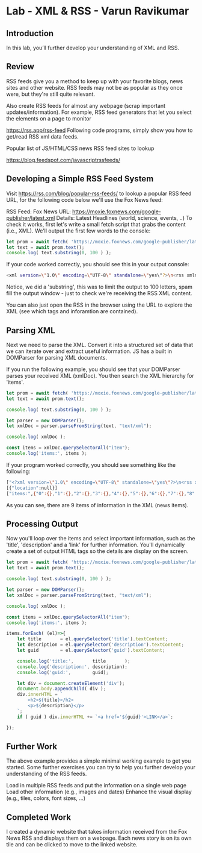 # Lab - XML & RSS - Varun Ravikumar

## Introduction

In this lab, you’ll further develop your understanding of XML and RSS.

## Review

RSS feeds give you a method to keep up with your favorite blogs, news sites and other website. RSS feeds may not be as popular as they once were, but they're still quite relevant.

Also create RSS feeds for almost any webpage (scrap important updates/information). For example, RSS feed generators that let you select the elements on a page to monitor

<https://rss.app/rss-feed>
Following code programs, simply show you how to get/read RSS xml data feeds.

Popular list of JS/HTML/CSS news RSS feed sites to lookup

<https://blog.feedspot.com/javascriptrssfeeds/>

## Developing a Simple RSS Feed System

Visit <https://rss.com/blog/popular-rss-feeds/> to lookup a popular RSS feed URL, for the following code below we'll use the Fox News feed:

RSS Feed: Fox News
URL: <https://moxie.foxnews.com/google-publisher/latest.xml>
Details: Latest Headlines (world, science, events, ..)
To check it works, first let's write a small fetch script that grabs the content (i.e., XML). We'll output the first few words to the console:

```javascript
let prom = await fetch( 'https://moxie.foxnews.com/google-publisher/latest.xml' );
let text = await prom.text();
console.log( text.substring(0, 100 ) );
```

If your code worked correctly, you should see this in your output console:

```bash
<xml version=\"1.0\" encoding=\"UTF-8\" standalone=\"yes\"?>\n<rss xmlns:media=\"http://search.yahoo.com/mr" ...
```

Notice, we did a 'substring', this was to limit the output to 100 letters, spam fill the output window - just to check we're receiving the RSS XML content.

You can also just open the RSS in the browser using the URL to explore the XML (see which tags and inforamtion are contained).

## Parsing XML

Next we need to parse the XML. Convert it into a structured set of data that we can iterate over and extract useful information. JS has a built in DOMParser for parsing XML documents.

If you run the following example, you should see that your DOMParser parses your received XML (xmlDoc). You then search the XML hierarchy for 'items'.

```javascript
let prom = await fetch( 'https://moxie.foxnews.com/google-publisher/latest.xml' );
let text = await prom.text();

console.log( text.substring(0, 100 ) );

let parser = new DOMParser();
let xmlDoc = parser.parseFromString(text, "text/xml");

console.log( xmlDoc );

const items = xmlDoc.querySelectorAll("item");
console.log('items:', items );
```

If your program worked correctly, you should see something like the following:

```bash
["<?xml version=\"1.0\" encoding=\"UTF-8\" standalone=\"yes\"?>\n<rss xmlns:media=\"http://search.yahoo.com/mr"]
[{"location":null}]
["items:",{"0":{},"1":{},"2":{},"3":{},"4":{},"5":{},"6":{},"7":{},"8":{},"9":{}}]
```

As you can see, there are 9 items of information in the XML (news items).

## Processing Output

Now you'll loop over the items and select important information, such as the 'title', 'description' and a 'link' for further information. You'll dynamically create a set of output HTML tags so the details are display on the screen.

```javascript
let prom = await fetch( 'https://moxie.foxnews.com/google-publisher/latest.xml' );
let text = await prom.text();

console.log( text.substring(0, 100 ) );

let parser = new DOMParser();
let xmlDoc = parser.parseFromString(text, "text/xml");

console.log( xmlDoc );

const items = xmlDoc.querySelectorAll("item");
console.log('items:', items );

items.forEach( (el)=>{
    let title       = el.querySelector('title').textContent;
    let description = el.querySelector('description').textContent;
    let guid        = el.querySelector('guid').textContent;

    console.log('title:',       title       );
    console.log('description:', description);
    console.log('guid:',        guid);

    let div = document.createElement('div');
    document.body.appendChild( div );
    div.innerHTML = `
        <h2>${title}</h2>
        <p>${description}</p>
    `;
    if ( guid ) div.innerHTML += `<a href='${guid}'>LINK</a>`;

});
```

## Further Work

The above example provides a simple minimal working example to get you started. Some further exercises you can try to help you further develop your understanding of the RSS feeds.

Load in multiple RSS feeds and put the information on a single web page
Load other information (e.g., images and dates)
Enhance the visual display (e.g., tiles, colors, font sizes, ...)

## Completed Work

I created a dynamic website that takes information received from the Fox News RSS and displays them on a webpage. Each news story is on its own tile and can be clicked to move to the linked website.
